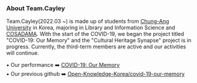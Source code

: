 ### About Team.Cayley 

Team.Cayley(2022.03 ~) is made up of students from [Chung-Ang University](http://cau.ac.kr) in Korea, majoring in Library and Information Science and [COSADAMA](http://cosadama.com). With the start of the COVID-19, we began the project titled "COVID-19: Our Memory" and the "Cultural Heritage Synapse" project is in progress. Currently, the third-term members are active and our activities will continue. 

▪️ Our performance ➡️ [COVID-19: Our Memory](http://okfn.kr/projects/covid-19-our-memory/index.html)    
▪️ Our previous github ➡️ [Open-Knowledge-Korea/covid-19-our-memory](https://github.com/Open-Knowledge-Korea/covid-19-our-memory)
